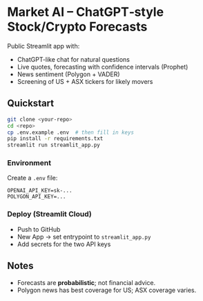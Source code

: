 # Market AI – ChatGPT‑style Stock/Crypto Forecasts

Public Streamlit app with:
- ChatGPT-like chat for natural questions
- Live quotes, forecasting with confidence intervals (Prophet)
- News sentiment (Polygon + VADER)
- Screening of US + ASX tickers for likely movers

## Quickstart

```bash
git clone <your-repo>
cd <repo>
cp .env.example .env  # then fill in keys
pip install -r requirements.txt
streamlit run streamlit_app.py
```

### Environment
Create a `.env` file:
```
OPENAI_API_KEY=sk-...
POLYGON_API_KEY=...
```

### Deploy (Streamlit Cloud)
- Push to GitHub
- New App → set entrypoint to `streamlit_app.py`
- Add secrets for the two API keys

## Notes
- Forecasts are **probabilistic**; not financial advice.
- Polygon news has best coverage for US; ASX coverage varies.
